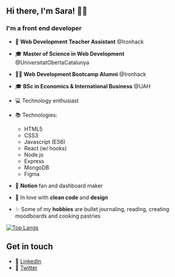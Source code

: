 ## Hi there, I'm Sara! 👋🏼

### I'm a front end developer

-   🍎 **Web Development Teacher Assistant** @Ironhack 
-   🎓 **Master of Science in Web Development** @UniversitatObertaCatalunya
-   👩‍💻 **Web Development Bootcamp Alumni** @Ironhack
-   🎓 **BSc in Economics & International Business** @UAH
-   💻 Technology enthusiast
-   📚 Technologies:

    -   HTML5
    -   CSS3
    -   Javascript (ES6)
    -   React (w/ hooks)
    -   Node.js
    -   Express
    -   MongoDB
    -   Figma

-   💖 **Notion** fan and dashboard maker
-   🌻 In love with **clean code** and **design** 
-   ✨ Some of my **hobbies** are bullet journaling, reading, creating moodboards and cooking pastries

[![Top Langs](https://github-readme-stats.vercel.app/api/top-langs/?username=saramansori&layout=compact)](https://github.com/saramansori/github-readme-stats)

## Get in touch

-   🔗 [LinkedIn](https://linkedin.com/in/saramansori)
-   🔗 [Twitter](https://twitter.com/saralovelace_)


<!--
**SaraMansori/SaraMansori** is a ✨ _special_  repository because its `README.md` (this file) appears on your GitHub profile.
